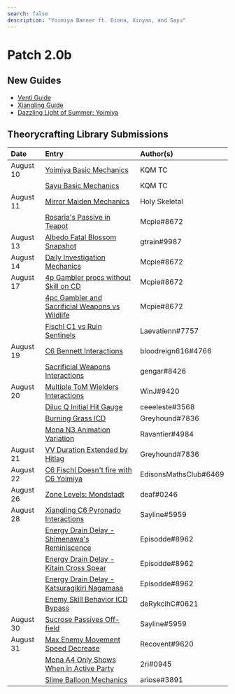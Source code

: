 ```yaml
---
search: false
description: "Yoimiya Banner ft. Diona, Xinyan, and Sayu"
---
```


# Patch 2.0b

## New Guides

* [Venti Guide](https://keqingmains.com/venti/)
* [Xiangling Guide](https://keqingmains.com/xiangling/)
* [Dazzling Light of Summer: Yoimiya](https://keqingmains.com/yoimiya/)

## Theorycrafting Library Submissions

| Date      | Entry                                                                                                                                                         | Author\(s\)            |
| :-------- | :------------------------------------------------------------------------------------------------------------------------------------------------------------ | :--------------------- |
| August 10 | [Yoimiya Basic Mechanics](/evidence/characters/pyro/yoimiya#basic-yoimiya-mechanics)                                                                          | KQM TC                 |
|           | [Sayu Basic Mechanics](/evidence/characters/anemo/sayu#basic-sayu-mechanics)                                                                                  | KQM TC                 |
| August 11 | [Mirror Maiden Mechanics](/evidence/combat-mechanics/enemy-mechanics/enemy-interactions#mirror-maiden-mechanics)                                              | Holy Skeletal          |
|           | [Rosaria's Passive in Teapot](/evidence/characters/cryo/rosaria#rosarias-passive-doesnt-work-in-the-serenitea-pot)                                            | Mcpie\#8672            |
| August 13 | [Albedo Fatal Blossom Snapshot](/evidence/characters/geo/albedo#albedos-fatal-blossoms-snapshots-when-his-e-is-cast-not-his-q)                                | gtrain\#9987           |
| August 14 | [Daily Investigation Mechanics](/evidence/general-mechanics/lifeskills#investigation-mechanics)                                                               | Mcpie\#8672            |
| August 17 | [4p Gambler procs without Skill on CD](/evidence/equipment/artifacts#4p-gambler-procs-without-skill-on-cd)                                                    | Mcpie\#8672            |
|           | [4pc Gambler and Sacrificial Weapons vs Wildlife](/evidence/general-mechanics/miscellaneous-entries#4pc-gambler-and-sacrificial-weapons-wildlife-interaction) | Mcpie\#8672            |
|           | [Fischl C1 vs Ruin Sentinels](/evidence/combat-mechanics/enemy-mechanics/enemy-interactions#fischl-c1-bug-interaction-with-ruin-sentinels)                    | Laevatienn\#7757       |
| August 19 | [C6 Bennett Interactions](/evidence/characters/pyro/bennett#c6-bennett-pyro-damage-bonus-affects-catalyst-and-bow-wielders)                                   | bloodreign616\#4766    |
|           | [Sacrificial Weapons Interactions](/evidence/equipment/weapons#sacrificial-weapons-interactions)                                                              | gengar\#8426           |
| August 20 | [Multiple ToM Wielders Interactions](/evidence/equipment/artifacts#4pc-tom-does-not-stack-and-resets-duration)                                                | WinJ\#9420             |
|           | [Diluc Q Initial Hit Gauge](/evidence/characters/pyro/diluc#diluc-q-initial-hit-is-2u)                                                                        | ceeeleste\#3568        |
|           | [Burning Grass ICD](/evidence/general-mechanics/overworld#burning-grass-has-standard-icd)                                                                     | Greyhound\#7836        |
|           | [Mona N3 Animation Variation](/evidence/characters/hydro/mona#mona-3rd-aa-has-two-different-animations)                                                       | Ravantier\#4984        |
| August 21 | [VV Duration Extended by Hitlag](/evidence/equipment/artifacts#vv-duration-extended-by-hitlag)                                                                | Greyhound\#7836        |
| August 22 | [C6 Fischl Doesn't fire with C6 Yoimiya](/evidence/characters/electro/fischl#c6-fischl-doesnt-fire-with-c6-yoi)                                               | EdisonsMathsClub\#6469 |
| August 26 | [Zone Levels: Mondstadt](/evidence/general-mechanics/overworld#zone-levels-mondstadt)                                                                         | deaf\#0246             |
| August 28 | [Xiangling C6 Pyronado Interactions](/evidence/characters/pyro/xiangling#xl-pyronado-does-not-benefit-from-her-c6)                                            | Sayline\#5959          |
|           | [Energy Drain Delay - Shimenawa's Reminiscence](/evidence/equipment/artifacts#shimenawa-energy-drain-delay)                                                   | Episodde\#8962         |
|           | [Energy Drain Delay - Kitain Cross Spear](/evidence/equipment/weapons#kitain-spear-energy-drain-delay)                                                        | Episodde\#8962         |
|           | [Energy Drain Delay - Katsuragikiri Nagamasa](/evidence/equipment/weapons#katsuragikiri-nagamasa-energy-drain-delay)                                          | Episodde\#8962         |
|           | [Enemy Skill Behavior ICD Bypass](/evidence/combat-mechanics/enemy-mechanics/enemy-interactions#ruin-hunter-weakspot-abuse)                                   | deRykcihC\#0621        |
| August 30 | [Sucrose Passives Off-field](/evidence/characters/anemo/sucrose#sucrose-passives-off-field-triggering)                                                        | Sayline\#5959          |
| August 31 | [Max Enemy Movement Speed Decrease](/evidence/general-mechanics/movement-and-physics#max-enemy-mvsp-decrease)                                                 | Recovent\#9620         |
|           | [Mona A4 Only Shows When in Active Party](/evidence/characters/hydro/mona#mona-a4-passive-only-shows-when-shes-active)                                        | 2ri\#0945              |
|           | [Slime Balloon Mechanics](/evidence/combat-mechanics/enemy-mechanics/enemy-interactions#slime-balloon)                                                        | ariose\#3891           |
